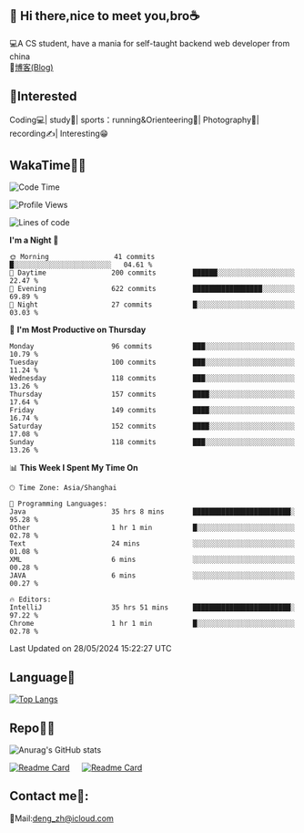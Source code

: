 👋 Hi there,nice to meet you,bro☕
---
💻A CS student, have a mania for self-taught backend web developer from china   
📌[博客(Blog)](https://github.com/HealUP/MyBlog)

 <!-- waka-box start -->
 <!-- waka-box end -->
 
🧲**Interested**
--
Coding💻| study📖| sports：running&Orienteering🏃‍| Photography📸| recording✍️| Interesting😁

WakaTime👨‍💻
---
<!--START_SECTION:waka-->
![Code Time](http://img.shields.io/badge/Code%20Time-1%2C208%20hrs%2046%20mins-blue)

![Profile Views](http://img.shields.io/badge/Profile%20Views-0-blue)

![Lines of code](https://img.shields.io/badge/From%20Hello%20World%20I%27ve%20Written-205.0%20thousand%20lines%20of%20code-blue)

**I'm a Night 🦉** 

```text
🌞 Morning                41 commits          █░░░░░░░░░░░░░░░░░░░░░░░░   04.61 % 
🌆 Daytime                200 commits         ██████░░░░░░░░░░░░░░░░░░░   22.47 % 
🌃 Evening                622 commits         █████████████████░░░░░░░░   69.89 % 
🌙 Night                  27 commits          █░░░░░░░░░░░░░░░░░░░░░░░░   03.03 % 
```
📅 **I'm Most Productive on Thursday** 

```text
Monday                   96 commits          ███░░░░░░░░░░░░░░░░░░░░░░   10.79 % 
Tuesday                  100 commits         ███░░░░░░░░░░░░░░░░░░░░░░   11.24 % 
Wednesday                118 commits         ███░░░░░░░░░░░░░░░░░░░░░░   13.26 % 
Thursday                 157 commits         ████░░░░░░░░░░░░░░░░░░░░░   17.64 % 
Friday                   149 commits         ████░░░░░░░░░░░░░░░░░░░░░   16.74 % 
Saturday                 152 commits         ████░░░░░░░░░░░░░░░░░░░░░   17.08 % 
Sunday                   118 commits         ███░░░░░░░░░░░░░░░░░░░░░░   13.26 % 
```


📊 **This Week I Spent My Time On** 

```text
🕑︎ Time Zone: Asia/Shanghai

💬 Programming Languages: 
Java                     35 hrs 8 mins       ████████████████████████░   95.28 % 
Other                    1 hr 1 min          █░░░░░░░░░░░░░░░░░░░░░░░░   02.78 % 
Text                     24 mins             ░░░░░░░░░░░░░░░░░░░░░░░░░   01.08 % 
XML                      6 mins              ░░░░░░░░░░░░░░░░░░░░░░░░░   00.28 % 
JAVA                     6 mins              ░░░░░░░░░░░░░░░░░░░░░░░░░   00.27 % 

🔥 Editors: 
IntelliJ                 35 hrs 51 mins      ████████████████████████░   97.22 % 
Chrome                   1 hr 1 min          █░░░░░░░░░░░░░░░░░░░░░░░░   02.78 % 
```


 Last Updated on 28/05/2024 15:22:27 UTC
<!--END_SECTION:waka-->

Language🚀
---
[![Top Langs](https://github-readme-stats.vercel.app/api/top-langs/?username=HealUP&layout=compact&hide_border=true)](https://github.com/HealUP)

Repo🧑‍💻
---
![Anurag's GitHub stats](https://github-readme-stats.vercel.app/api?username=HealUP&count_private=true&show_icons=true&theme=gruvbox&hide_border=true) 

[![Readme Card](https://github-readme-stats.vercel.app/api/pin/?username=HealUP&repo=InternetEy&theme=transparent)](https://github.com/HealUP/InternetEy) &emsp;
[![Readme Card](https://github-readme-stats.vercel.app/api/pin/?username=HealUP&repo=CampusExperience&theme=transparent)](https://github.com/HealUP/CampusExperience)


Contact me📱:
---
📮Mail:deng_zh@icloud.com  
